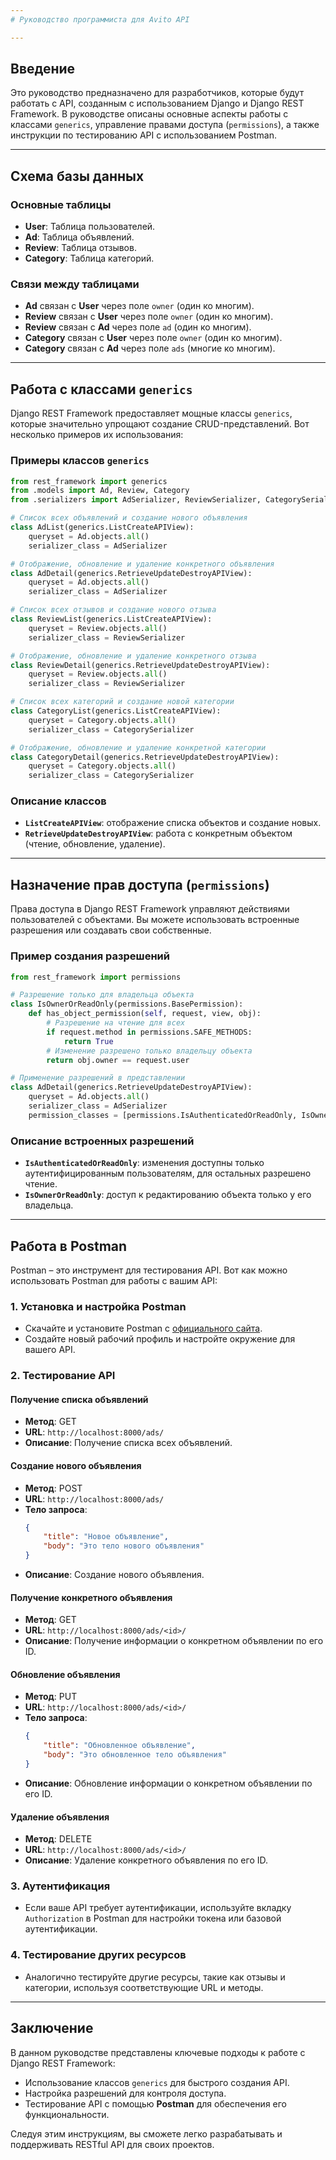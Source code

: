 ```yaml
---
# Руководство программиста для Avito API

---
```

## Введение

Это руководство предназначено для разработчиков, которые будут работать с API, созданным с использованием Django и Django REST Framework. В руководстве описаны основные аспекты работы с классами `generics`, управление правами доступа (`permissions`), а также инструкции по тестированию API с использованием Postman.

---
## Схема базы данных

### Основные таблицы

- **User**: Таблица пользователей.
- **Ad**: Таблица объявлений.
- **Review**: Таблица отзывов.
- **Category**: Таблица категорий.

### Связи между таблицами

- **Ad** связан с **User** через поле `owner` (один ко многим).
- **Review** связан с **User** через поле `owner` (один ко многим).
- **Review** связан с **Ad** через поле `ad` (один ко многим).
- **Category** связан с **User** через поле `owner` (один ко многим).
- **Category** связан с **Ad** через поле `ads` (многие ко многим).

---
## Работа с классами `generics`

Django REST Framework предоставляет мощные классы `generics`, которые значительно упрощают создание CRUD-представлений. Вот несколько примеров их использования:

### Примеры классов `generics`

```python
from rest_framework import generics
from .models import Ad, Review, Category
from .serializers import AdSerializer, ReviewSerializer, CategorySerializer

# Список всех объявлений и создание нового объявления
class AdList(generics.ListCreateAPIView):
    queryset = Ad.objects.all()
    serializer_class = AdSerializer

# Отображение, обновление и удаление конкретного объявления
class AdDetail(generics.RetrieveUpdateDestroyAPIView):
    queryset = Ad.objects.all()
    serializer_class = AdSerializer

# Список всех отзывов и создание нового отзыва
class ReviewList(generics.ListCreateAPIView):
    queryset = Review.objects.all()
    serializer_class = ReviewSerializer

# Отображение, обновление и удаление конкретного отзыва
class ReviewDetail(generics.RetrieveUpdateDestroyAPIView):
    queryset = Review.objects.all()
    serializer_class = ReviewSerializer

# Список всех категорий и создание новой категории
class CategoryList(generics.ListCreateAPIView):
    queryset = Category.objects.all()
    serializer_class = CategorySerializer

# Отображение, обновление и удаление конкретной категории
class CategoryDetail(generics.RetrieveUpdateDestroyAPIView):
    queryset = Category.objects.all()
    serializer_class = CategorySerializer
```

### Описание классов

- **`ListCreateAPIView`**: отображение списка объектов и создание новых.
- **`RetrieveUpdateDestroyAPIView`**: работа с конкретным объектом (чтение, обновление, удаление).

---
## Назначение прав доступа (`permissions`)

Права доступа в Django REST Framework управляют действиями пользователей с объектами. Вы можете использовать встроенные разрешения или создавать свои собственные.

### Пример создания разрешений

```python
from rest_framework import permissions

# Разрешение только для владельца объекта
class IsOwnerOrReadOnly(permissions.BasePermission):
    def has_object_permission(self, request, view, obj):
        # Разрешение на чтение для всех
        if request.method in permissions.SAFE_METHODS:
            return True
        # Изменение разрешено только владельцу объекта
        return obj.owner == request.user

# Применение разрешений в представлении
class AdDetail(generics.RetrieveUpdateDestroyAPIView):
    queryset = Ad.objects.all()
    serializer_class = AdSerializer
    permission_classes = [permissions.IsAuthenticatedOrReadOnly, IsOwnerOrReadOnly]
```

### Описание встроенных разрешений

- **`IsAuthenticatedOrReadOnly`**: изменения доступны только аутентифицированным пользователям, для остальных разрешено чтение.
- **`IsOwnerOrReadOnly`**: доступ к редактированию объекта только у его владельца.

---
## Работа в Postman

Postman – это инструмент для тестирования API. Вот как можно использовать Postman для работы с вашим API:

### 1. Установка и настройка Postman
- Скачайте и установите Postman с [официального сайта](https://www.postman.com/downloads/).
- Создайте новый рабочий профиль и настройте окружение для вашего API.

### 2. Тестирование API

#### Получение списка объявлений
- **Метод**: GET
- **URL**: `http://localhost:8000/ads/`
- **Описание**: Получение списка всех объявлений.

#### Создание нового объявления
- **Метод**: POST
- **URL**: `http://localhost:8000/ads/`
- **Тело запроса**:
  ```json
  {
      "title": "Новое объявление",
      "body": "Это тело нового объявления"
  }
  ```
- **Описание**: Создание нового объявления.

#### Получение конкретного объявления
- **Метод**: GET
- **URL**: `http://localhost:8000/ads/<id>/`
- **Описание**: Получение информации о конкретном объявлении по его ID.

#### Обновление объявления
- **Метод**: PUT
- **URL**: `http://localhost:8000/ads/<id>/`
- **Тело запроса**:
  ```json
  {
      "title": "Обновленное объявление",
      "body": "Это обновленное тело объявления"
  }
  ```
- **Описание**: Обновление информации о конкретном объявлении по его ID.

#### Удаление объявления
- **Метод**: DELETE
- **URL**: `http://localhost:8000/ads/<id>/`
- **Описание**: Удаление конкретного объявления по его ID.

### 3. Аутентификация
- Если ваше API требует аутентификации, используйте вкладку `Authorization` в Postman для настройки токена или базовой аутентификации.

### 4. Тестирование других ресурсов
- Аналогично тестируйте другие ресурсы, такие как отзывы и категории, используя соответствующие URL и методы.

---
## Заключение

В данном руководстве представлены ключевые подходы к работе с Django REST Framework:

- Использование классов `generics` для быстрого создания API.
- Настройка разрешений для контроля доступа.
- Тестирование API с помощью **Postman** для обеспечения его функциональности.

Следуя этим инструкциям, вы сможете легко разрабатывать и поддерживать RESTful API для своих проектов.

